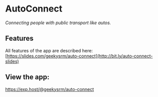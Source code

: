 # AutoConnect
*Connecting people with public transport like autos.*

## Features
All features of the app are described here:
[https://slides.com/geekysrm/auto-connect](http://bit.ly/auto-connect-slides)

## View the app:
https://exp.host/@geekysrm/auto-connect
